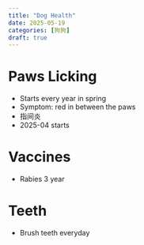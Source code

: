 ```yaml
---
title: "Dog Health"
date: 2025-05-19
categories: [狗狗]
draft: true
---
```


# Paws Licking
- Starts every year in spring
- Symptom: red in between the paws
- 指间炎
- 2025-04 starts

# Vaccines
- Rabies 3 year

# Teeth
- Brush teeth everyday


